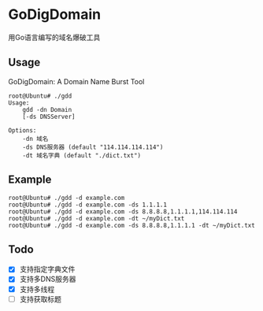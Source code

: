 # GoDigDomain
用Go语言编写的域名爆破工具

## Usage
GoDigDomain: A Domain Name Burst Tool

```shell script
root@Ubuntu# ./gdd
Usage:
    gdd -dn Domain
    [-ds DNSServer]

Options:
    -dn 域名
    -ds DNS服务器 (default "114.114.114.114")
    -dt 域名字典 (default "./dict.txt")
```

## Example

```shell script
root@Ubuntu# ./gdd -d example.com
root@Ubuntu# ./gdd -d example.com -ds 1.1.1.1
root@Ubuntu# ./gdd -d example.com -ds 8.8.8.8,1.1.1.1,114.114.114
root@Ubuntu# ./gdd -d example.com -dt ~/myDict.txt
root@Ubuntu# ./gdd -d example.com -ds 8.8.8.8,1.1.1.1 -dt ~/myDict.txt
```

## Todo
- [x] 支持指定字典文件
- [x] 支持多DNS服务器
- [x] 支持多线程
- [ ] 支持获取标题
